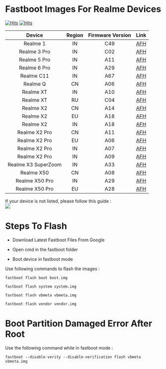 # Fastboot Images For Realme Devices
[![Hits](https://hits.seeyoufarm.com/api/count/incr/badge.svg?url=https%3A%2F%2Fgithub.com%2Facervenky%2Frealmefastboot)](https://hits.seeyoufarm.com) [![Hits](https://img.shields.io/github/issues-closed/acervenky/realmefastboot)](https://github.com/acervenky/realmefastboot/issues)


| Device | Region | Firmware Version | Link |
| :-: | :-: | :-: | :-: | 
| Realme 1 | IN | C49 | [AFH](https://www.androidfilehost.com/?fid=12420606652095400852) |
| Realme 3 Pro | IN | C02 | [AFH](https://androidfilehost.com/?fid=4349826312261729069) |
| Realme 5 Pro | IN | A11 | [AFH](https://androidfilehost.com/?fid=4349826312261604056) |
| Realme 6 Pro | IN | A29 | [AFH](https://www.androidfilehost.com/?fid=8889791610682914150) |
| Realme C11 | IN | A67 | [AFH](https://www.androidfilehost.com/?fid=8889791610682913185) |
| Realme Q | CN | A06 | [AFH](https://androidfilehost.com/?fid=1899786940962607920) |
| Realme XT | IN | A10 | [AFH](https://androidfilehost.com/?fid=1899786940962606272) |
| Realme XT | RU | C04 | [AFH](https://www.androidfilehost.com/?fid=8889791610682911879) |
| Realme X2 | CN | A14 | [AFH](https://androidfilehost.com/?fid=4349826312261730515) |
| Realme X2 | EU | A18 | [AFH](https://www.androidfilehost.com/?fid=4349826312261732159) |
| Realme X2 | IN | A18 | [AFH](https://androidfilehost.com/?fid=4349826312261728724) |
| Realme X2 Pro | CN | A11 | [AFH](https://androidfilehost.com/?fid=4349826312261628809) |
| Realme X2 Pro | EU | A06 | [AFH](https://androidfilehost.com/?fid=4349826312261642076) |
| Realme X2 Pro | IN | A07 | [AFH](https://androidfilehost.com/?fid=4349826312261679551) |
| Realme X2 Pro | IN | A09 | [AFH](https://www.androidfilehost.com/?fid=4349826312261728685) |
| Realme X3 SuperZoom | IN | A33 | [AFH](https://www.androidfilehost.com/?fid=8889791610682898218) |
| Realme X50 | CN | A08 | [AFH](https://androidfilehost.com/?fid=4349826312261729427) |
| Realme X50 Pro | IN | A29 | [AFH](https://www.androidfilehost.com/?fid=8889791610682911838) |
| Realme X50 Pro | EU | A28 | [AFH](https://www.androidfilehost.com/?fid=8889791610682911854) |


If your device is not listed, please follow this guide :\
[![](http://img.youtube.com/vi/WIPsJqIXrmk/0.jpg)](http://www.youtube.com/watch?v=WIPsJqIXrmk "")


# Steps To Flash 
- Download Latest Fastboot Files From Google

- Open cmd in the fastboot folder

- Boot device in fastboot mode

Use following commands to flash the images :
```
fastboot flash boot boot.img

fastboot flash system system.img

fastboot flash vbmeta vbmeta.img

fastboot flash vendor vendor.img
```

# Boot Partition Damaged Error After Root
Use the following command while in fastboot mode :
```
fastboot --disable-verity --disable-verification flash vbmeta vbmeta.img
```
